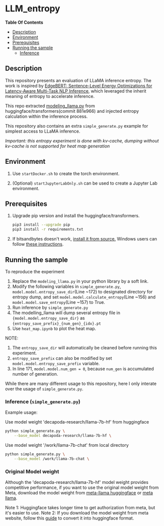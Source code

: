 # LLM_entropy

**Table Of Contents**

- [Description](#description)
- [Environment](#environment)
- [Prerequisites](#prerequisites)
- [Running the sample](#running-the-sample)
	- [Inference](#inference)

## Description

This repository presents an evaluation of LLaMA inference entropy.
The work is inspired by [EdgeBERT: Sentence-Level Energy Optimizations for Latency-Aware Multi-Task NLP Inference](https://arxiv.org/abs/2011.14203), which leveraged the inherit meaning of entropy to accelerate inference.

This repo extracted [modeling_llama.py](https://github.com/huggingface/transformers/blob/881e966aced6f0f208f43d7b7e7e55bc680f8fa5/src/transformers/models/llama/modeling_llama.py) from huggingface/transformers(commit 881e966) and injected entropy calculation within the inference process.

This repository also contains an extra `simple_generate.py` example for simplest access to LLaMA inference.

*Important: this entropy experiment is done with kv-cache, dumping without kv-cache is not supported for heat map generation*

## Environment

1. Use `startDocker.sh` to create the torch environment.

2. (Optional) `startJupyterLabOnly.sh` can be used to create a Jupyter Lab environment.

## Prerequisites

1. Upgrade pip version and install the huggingface/transformers.
    ```bash
    pip3 install --upgrade pip
    pip3 install -r requirements.txt
    ```

2. If bitsandbytes doesn't work, [install it from source.](https://github.com/TimDettmers/bitsandbytes/blob/main/compile_from_source.md) Windows users can follow [these instructions](https://github.com/tloen/alpaca-lora/issues/17).

## Running the sample

To reproduce the experiment
1. Replace the `modeling_llama.py` in your python library by a soft link.
2. Modify the following variables in `simple_generate.py`, `model.model.entropy_save_dir`(Line ~172) to designated directory for entropy dump, and set `model.model.calculate_entropy`(Line ~156) and `model.model.save_entropy`(Line ~157) to True.
3. Run inference by `simple_generate.py`
4. The modelling_llama will dump several entropy file in `{model.model.entropy_save_dir}` as `{entropy_save_prefix}_{num_gen}_{idx}.pt`
5. Use `heat_map.ipynb` to plot the heat map.

NOTE:
1. The `entropy_save_dir` will automatically be cleaned before running this experiment.
2. `entropy_save_prefix` can also be modified by set `model.model.entropy_save_prefix` variable.
3. In line 171, `model.model.num_gen = 0`, because `num_gen` is accumulated number of generation.

While there are many different usage to this repository, here I only interate over the usage of `simple_generate.py`.

### Inference (`simple_generate.py`)

Example usage:

Use model weight 'decapoda-research/llama-7b-hf' from huggingface
```bash
python simple_generate.py \
    --base_model decapoda-research/llama-7b-hf \
```

Use model weight '/work/llama-7b-chat' from local directory
```bash
python simple_generate.py \
    --base_model /work/llama-7b-chat \
```

### Original Model weight

Although the 'decapoda-research/llama-7b-hf' model weight provides competitive performance, if you want to use the original model weight from Meta, download the model weight from [meta-llama huggingface](https://huggingface.co/meta-llama) or [meta llama](https://ai.meta.com/llama/).

Note 1: Huggingface takes longer time to get authorization from meta, but it's easier to use.
Note 2: If you download the model weight from meta website, follow this [guide](https://huggingface.co/docs/transformers/main/model_doc/llama) to convert it into huggingface format.
